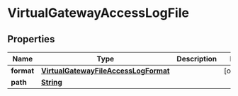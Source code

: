 

# VirtualGatewayAccessLogFile


## Properties

| Name | Type | Description | Notes |
|------------ | ------------- | ------------- | -------------|
|**format** | [**VirtualGatewayFileAccessLogFormat**](VirtualGatewayFileAccessLogFormat.md) |  |  [optional] |
|**path** | [**String**](String.md) |  |  |



